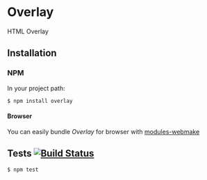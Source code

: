 # Overlay

HTML Overlay

## Installation
### NPM

In your project path:

	$ npm install overlay

#### Browser

You can easily bundle _Overlay_ for browser with [modules-webmake](https://github.com/medikoo/modules-webmake)

## Tests [![Build Status](https://travis-ci.org/medikoo/overlay.png)](https://travis-ci.org/medikoo/overlay)

	$ npm test
